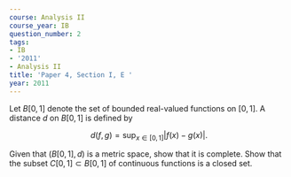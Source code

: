 ```yaml
---
course: Analysis II
course_year: IB
question_number: 2
tags:
- IB
- '2011'
- Analysis II
title: 'Paper 4, Section I, E '
year: 2011
---
```




Let $B[0,1]$ denote the set of bounded real-valued functions on $[0,1]$. A distance $d$ on $B[0,1]$ is defined by

$$d(f, g)=\sup _{x \in[0,1]}|f(x)-g(x)| .$$

Given that $(B[0,1], d)$ is a metric space, show that it is complete. Show that the subset $C[0,1] \subset B[0,1]$ of continuous functions is a closed set.